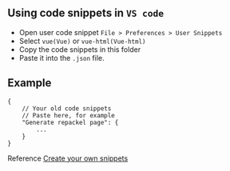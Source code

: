 ## Using code snippets in `VS code`

- Open user code snippet `File > Preferences > User Snippets`
- Select `vue(Vue)` or `vue-html(Vue-html)`
- Copy the code snippets in this folder
- Paste it into the `.json` file.

## Example

```
{
	// Your old code snippets
    // Paste here, for example
    "Generate repackel page": {
        ...
    }
}

```

Reference [Create your own snippets](https://code.visualstudio.com/docs/editor/userdefinedsnippets#_create-your-own-snippets)
